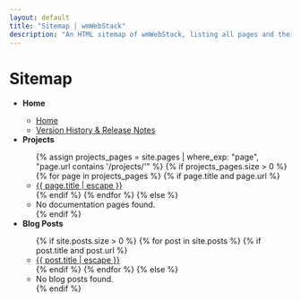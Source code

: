 ```yaml
---
layout: default
title: "Sitemap | wmWebStack"
description: "An HTML sitemap of wmWebStack, listing all pages and their categories."
---
```


<h1>Sitemap</h1>

<ul>
  <li><strong>Home</strong></li>
  <ul>
    <li><a href="{{ site.url }}/">Home</a></li>
    <li><a href="{{ site.url }}/version-log">Version History & Release Notes</a></li>
    <!-- Add other specific home directory pages if necessary -->
  </ul>

  <li><strong>Projects</strong></li>
  <ul>
    {% assign projects_pages = site.pages | where_exp: "page", "page.url contains '/projects/'" %}
    {% if projects_pages.size > 0 %}
      {% for page in projects_pages %}
        {% if page.title and page.url %}
          <li><a href="{{ site.url }}{{ page.url | remove: ".md" | remove: ".html" }}">{{ page.title | escape }}</a></li>
        {% endif %}
      {% endfor %}
    {% else %}
      <li>No documentation pages found.</li>
    {% endif %}
  </ul>

  <li><strong>Blog Posts</strong></li>
  <ul>
    {% if site.posts.size > 0 %}
      {% for post in site.posts %}
        {% if post.title and post.url %}
          <li><a href="{{ site.url }}{{ post.url | remove: ".html" }}">{{ post.title | escape }}</a></li>
        {% endif %}
      {% endfor %}
    {% else %}
      <li>No blog posts found.</li>
    {% endif %}
  </ul>
</ul>
